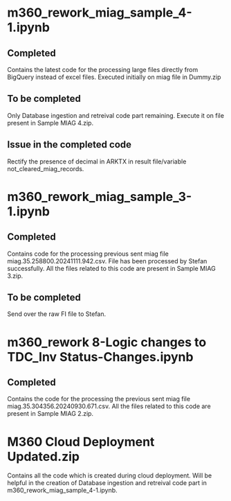 # m360_rework_miag_sample_4-1.ipynb
## Completed
Contains the latest code for the processing large files directly from BigQuery instead of excel files.
Executed initially on miag file in Dummy.zip
## To be completed
Only Database ingestion and retreival code part remaining. Execute it on file present in Sample MIAG 4.zip.
## Issue in the completed code
Rectify the presence of decimal in ARKTX in result file/variable not_cleared_miag_records.

# m360_rework_miag_sample_3-1.ipynb
## Completed
Contains code for the processing previous sent miag file miag.35.258800.20241111.942.csv.
File has been processed by Stefan successfully. All the files related to this code are present in Sample MIAG 3.zip.
## To be completed
Send over the raw FI file to Stefan.

# m360_rework 8-Logic changes to TDC_Inv Status-Changes.ipynb
## Completed
Contains the code for the processing the previous sent miag file miag.35.304356.20240930.671.csv. All the files related to this code are present in Sample MIAG 2.zip.

# M360 Cloud Deployment Updated.zip
Contains all the code which is created during cloud deployment. Will be helpful in the creation of Database ingestion and retreival code part in m360_rework_miag_sample_4-1.ipynb.

